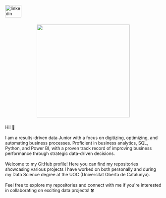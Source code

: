 <div align="left">
  <a href="https://www.linkedin.com/in/oliver-luque-caballero-27611a21a/" target="_blank">
    <img src="https://raw.githubusercontent.com/maurodesouza/profile-readme-generator/master/src/assets/icons/social/linkedin/default.svg" width="52" height="40" alt="linkedin logo"  />
  </a>
</div>

###

<div align="center">
  <img height="300" src="https://i.redd.it/90ekftm1ltgy.gif"  />
</div>

###

<p align="left">Hi! 🌟<br><br>I am a results-driven data Junior with a focus on digitizing, optimizing, and automating business processes. Proficient in business analytics, SQL, Python, and Power BI, with a proven track record of improving business performance through strategic data-driven decisions. <br><br>Welcome to my GitHub profile! Here you can find my repositories showcasing various projects I have worked on both personally and during my Data Science degree at the UOC (Universitat Oberta de Catalunya).<br><br>Feel free to explore my repositories and connect with me if you're interested in collaborating on exciting data projects! 🍀</p>

###
